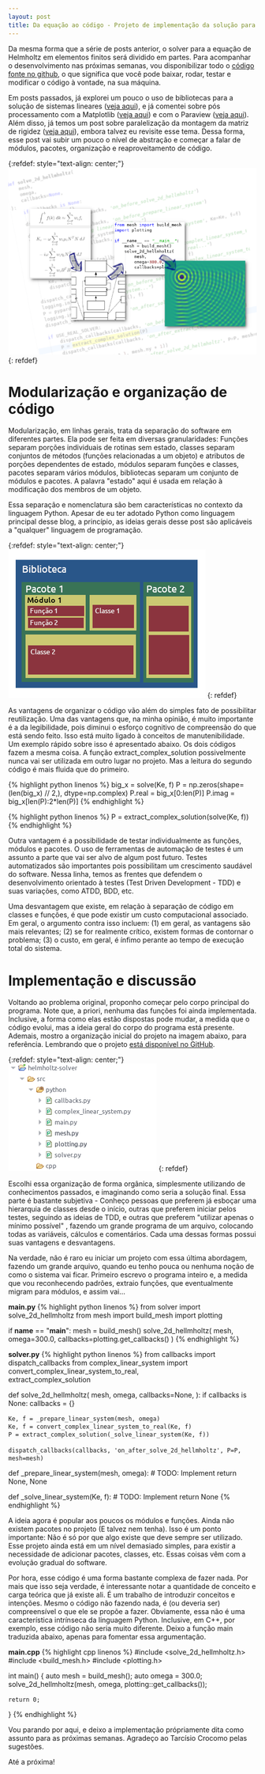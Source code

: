 ```yaml
---
layout: post
title: Da equação ao código - Projeto de implementação da solução para a equação de Helmholtz
---
```


Da mesma forma que a série de posts anterior, o solver para a equação de
Helmholtz em elementos finitos será dividido em partes.
Para acompanhar o desenvolvimento nas próximas semanas, vou disponibilizar todo
o [código fonte no github](https://github.com/tarcisiofischer/helmholtz-solver),
o que significa que você pode baixar, rodar, testar e modificar o código à
vontade, na sua máquina.

Em posts passados, já explorei um pouco o uso de
bibliotecas para a solução de sistemas lineares 
([veja aqui](https://tarcisiofischer.github.io/2020-02-24/resolvendo-a-equacao-da-difusao-em-python-parte-3)),
e já comentei sobre pós processamento com a Matplotlib
([veja aqui](https://tarcisiofischer.github.io/2020-03-02/resolvendo-a-equacao-da-difusao-em-python-parte-4))
e com o Paraview
([veja aqui](https://tarcisiofischer.github.io/2020-03-23/visualizacao-de-resultados-com-paraview)).
Além disso, já temos um post sobre paralelização da montagem da matriz de rigidez
([veja aqui](https://tarcisiofischer.github.io/2020-03-16/paralelizacao-da-matriz-de-rigidez)),
embora talvez eu revisite esse tema. Dessa forma, esse post vai subir um pouco
o nível de abstração e começar a falar de módulos, pacotes, organização e
reaproveitamento de código.

{:refdef: style="text-align: center;"}
![](/images/2020-05-04/img001.png)
{: refdef}


# Modularização e organização de código

Modularização, em linhas gerais, trata da separação do software em diferentes
partes. Ela pode ser feita em diversas granularidades: Funções separam porções
individuais de rotinas sem estado, classes separam conjuntos de métodos (funções
relacionadas a um objeto) e atributos de porções dependentes de estado, módulos
separam funções e classes, pacotes separam vários módulos,
bibliotecas separam um conjunto de módulos e pacotes. A palavra "estado" aqui
é usada em relação à modificação dos membros de um objeto.

Essa separação e nomenclatura
são bem características no contexto da linguagem Python.
Apesar de eu ter adotado Python como linguagem principal desse blog, a princípio,
as ideias gerais desse post são aplicáveis a "qualquer" linguagem de programação.

{:refdef: style="text-align: center;"}
![](/images/2020-05-04/img002.png)
{: refdef}

As vantagens de organizar o código vão além do simples fato de possibilitar
reutilização. Uma das vantagens que, na minha opinião, é muito importante é a
da legibilidade, pois diminui o esforço cognitivo de compreensão do que está
sendo feito. Isso está muito ligado à conceitos de manutenibilidade. Um exemplo
rápido sobre isso é apresentado abaixo. Os dois códigos fazem a mesma coisa.
A função extract\_complex\_solution possivelmente nunca vai ser utilizada em
outro lugar no projeto. Mas a leitura do segundo código é mais fluida que do
primeiro.

{% highlight python linenos %}
big_x = solve(Ke, f)
P = np.zeros(shape=(len(big_x) // 2,), dtype=np.complex)
P.real = big_x[0:len(P)]
P.imag = big_x[len(P):2*len(P)]
{% endhighlight %}

{% highlight python linenos %}
P = extract_complex_solution(solve(Ke, f))
{% endhighlight %}

Outra vantagem é a possibilidade de testar individualmente as funções,
módulos e pacotes. O uso de ferramentas de automação de testes é um assunto a
parte que vai ser alvo de algum post futuro. Testes automatizados
são importantes pois possibilitam um crescimento saudável do software. Nessa
linha, temos as frentes que defendem o desenvolvimento orientado à testes (Test
Driven Development - TDD) e suas variações, como ATDD, BDD, etc.

Uma desvantagem que existe, em relação à separação de código em classes e
funções, é que pode existir um custo computacional associado. Em geral, o
argumento contra isso incluem: (1) em geral, as vantagens são mais relevantes;
(2) se for realmente crítico, existem formas de contornar
o problema; (3) o custo,
em geral, é ínfimo perante ao tempo de execução total do sistema.


# Implementação e discussão

Voltando ao problema original, proponho começar pelo corpo principal do programa.
Note que, a priori, nenhuma das funções foi ainda implementada. Inclusive,
a forma como elas estão dispostas pode mudar, a medida que o código evolui,
mas a ideia geral do corpo do programa está presente.
Ademais, mostro a organização inicial do projeto na imagem abaixo, para
referência. Lembrando que o projeto
[está disponível no GitHub](https://github.com/tarcisiofischer/helmholtz-solver).

{:refdef: style="text-align: center;"}
![](/images/2020-05-04/img003.png)
{: refdef}

Escolhi essa organização de forma orgânica, simplesmente utilizando
de conhecimentos passados, e imaginando como seria a solução final. Essa parte é
bastante subjetiva - Conheço pessoas que preferem já esboçar uma hierarquia
de classes desde o início, outras que preferem iniciar pelos testes, seguindo
as ideias de TDD, e outras que preferem "utilizar apenas o mínimo possível"
, fazendo um grande programa de um arquivo, colocando todas as variáveis,
cálculos e comentários. Cada uma dessas formas possui suas vantagens e
desvantagens.

Na verdade, não é raro eu iniciar um projeto com essa última abordagem,
fazendo um grande arquivo, quando eu tenho pouca ou nenhuma noção de como o
sistema vai ficar. Primeiro escrevo o programa inteiro e, a medida que vou
reconhecendo padrões, extraio funções, que eventualmente migram para
módulos, e assim vai...

**main.py**
{% highlight python linenos %}
from solver import solve_2d_hellmholtz
from mesh import build_mesh
import plotting

if __name__ == "__main__":
    mesh = build_mesh()
    solve_2d_hellmholtz(
        mesh,
        omega=300.0,
        callbacks=plotting.get_callbacks()
    )
{% endhighlight %}

**solver.py**
{% highlight python linenos %}
from callbacks import dispatch_callbacks
from complex_linear_system import convert_complex_linear_system_to_real,\
    extract_complex_solution


def solve_2d_hellmholtz(
    mesh,
    omega,
    callbacks=None,
):
    if callbacks is None:
        callbacks = {}

    Ke, f = _prepare_linear_system(mesh, omega)
    Ke, f = convert_complex_linear_system_to_real(Ke, f)
    P = extract_complex_solution(_solve_linear_system(Ke, f))

    dispatch_callbacks(callbacks, 'on_after_solve_2d_hellmholtz', P=P, mesh=mesh)


def _prepare_linear_system(mesh, omega):
    # TODO: Implement
    return None, None


def _solve_linear_system(Ke, f):
    # TODO: Implement
    return None
{% endhighlight %}

A ideia agora é popular aos poucos os módulos e funções. Ainda não existem pacotes
no projeto (E talvez nem tenha). Isso é um ponto importante: Não é só por que
algo existe que deve sempre ser utilizado. Esse projeto ainda está
em um nível demasiado simples, para existir a necessidade de adicionar pacotes,
classes, etc. Essas coisas vêm com a evolução gradual do software.

Por hora, esse código é uma forma bastante complexa de fazer nada. Por mais que
isso seja verdade, é interessante notar a quantidade de conceito e carga teórica
que já existe ali. É um trabalho de introduzir conceitos e intenções.
Mesmo o código não fazendo nada, é (ou deveria ser) compreensível o que
ele se propõe a fazer. Obviamente, essa não é uma característica intrínseca da
linguagem Python. Inclusive, em C++, por exemplo, esse código não seria muito
diferente. Deixo a função main traduzida abaixo, apenas para fomentar essa
argumentação.

**main.cpp**
{% highlight cpp linenos %}
#include <solve_2d_hellmholtz.h>
#include <build_mesh.h>
#include <plotting.h>

int main()
{
    auto mesh = build_mesh();
    auto omega = 300.0;
    solve_2d_hellmholtz(mesh, omega, plotting::get_callbacks());

    return 0;
}
{% endhighlight %}

Vou parando por aqui, e deixo a implementação própriamente dita como assunto
para as próximas semanas. Agradeço ao Tarcísio Crocomo pelas sugestões.

Até a próxima!
